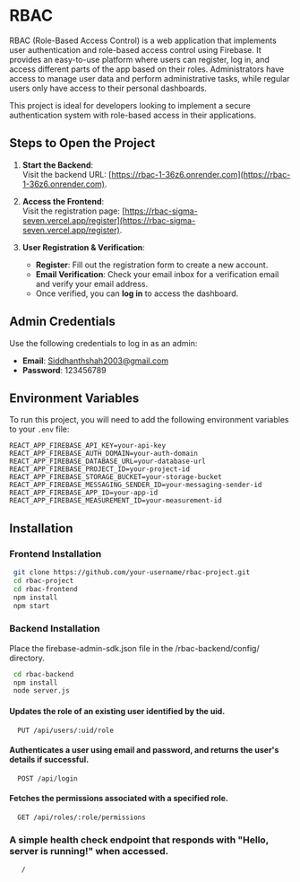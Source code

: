 # RBAC

RBAC (Role-Based Access Control) is a web application that implements user authentication and role-based access control using Firebase. It provides an easy-to-use platform where users can register, log in, and access different parts of the app based on their roles. Administrators have access to manage user data and perform administrative tasks, while regular users only have access to their personal dashboards.

This project is ideal for developers looking to implement a secure authentication system with role-based access in their applications.

## Steps to Open the Project

1. **Start the Backend**:  
   Visit the backend URL: [https://rbac-1-36z6.onrender.com](https://rbac-1-36z6.onrender.com).

2. **Access the Frontend**:  
   Visit the registration page: [https://rbac-sigma-seven.vercel.app/register](https://rbac-sigma-seven.vercel.app/register).

3. **User Registration & Verification**:
   - **Register**: Fill out the registration form to create a new account.
   - **Email Verification**: Check your email inbox for a verification email and verify your email address.
   - Once verified, you can **log in** to access the dashboard.

## Admin Credentials  
Use the following credentials to log in as an admin:  
- **Email**: Siddhanthshah2003@gmail.com  
- **Password**: 123456789

## Environment Variables

To run this project, you will need to add the following environment variables to your `.env` file:

```dotenv
REACT_APP_FIREBASE_API_KEY=your-api-key
REACT_APP_FIREBASE_AUTH_DOMAIN=your-auth-domain
REACT_APP_FIREBASE_DATABASE_URL=your-database-url
REACT_APP_FIREBASE_PROJECT_ID=your-project-id
REACT_APP_FIREBASE_STORAGE_BUCKET=your-storage-bucket
REACT_APP_FIREBASE_MESSAGING_SENDER_ID=your-messaging-sender-id
REACT_APP_FIREBASE_APP_ID=your-app-id
REACT_APP_FIREBASE_MEASUREMENT_ID=your-measurement-id

```

## Installation

### Frontend Installation


```bash
 git clone https://github.com/your-username/rbac-project.git
 cd rbac-project
 cd rbac-frontend
 npm install
 npm start

```
### Backend Installation
Place the firebase-admin-sdk.json file in the /rbac-backend/config/ directory.

```bash
 cd rbac-backend
 npm install
 node server.js

```


####  Updates the role of an existing user identified by the uid.

```http
  PUT /api/users/:uid/role
```

####  Authenticates a user using email and password, and returns the user's details if successful.

```http
  POST /api/login
```
####  Fetches the permissions associated with a specified role.

```http
  GET /api/roles/:role/permissions
```
### A simple health check endpoint that responds with "Hello, server is running!" when accessed.
```http
   /
```





